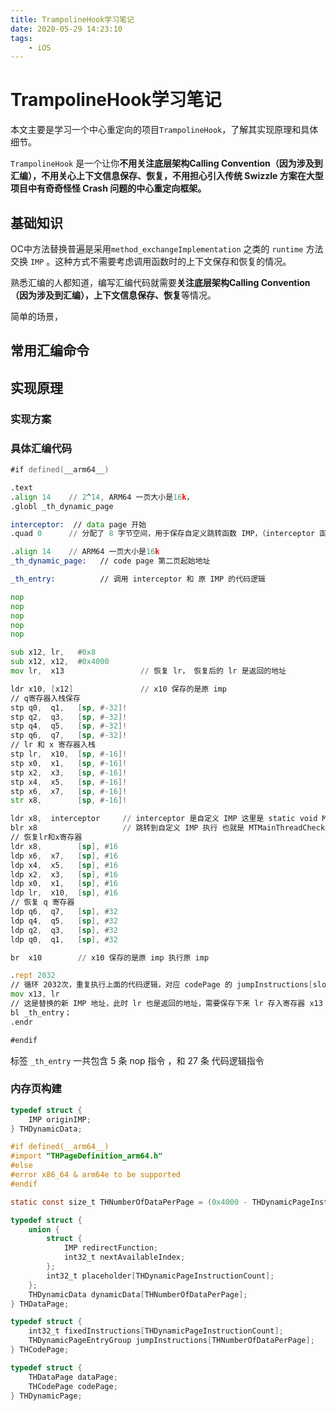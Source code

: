 ```yaml
---
title: TrampolineHook学习笔记
date: 2020-05-29 14:23:10
tags:
	- iOS
---
```


# TrampolineHook学习笔记

本文主要是学习一个中心重定向的项目`TrampolineHook`，了解其实现原理和具体细节。

 `TrampolineHook` 是一个让你**不用关注底层架构Calling Convention（因为涉及到汇编），不用关心上下文信息保存、恢复，不用担心引入传统 Swizzle 方案在大型项目中有奇奇怪怪 Crash 问题的中心重定向框架。**

## 基础知识

OC中方法替换普遍是采用`method_exchangeImplementation` 之类的 `runtime` 方法交换 `IMP` 。这种方式不需要考虑调用函数时的上下文保存和恢复的情况。

熟悉汇编的人都知道，编写汇编代码就需要**关注底层架构Calling Convention（因为涉及到汇编），上下文信息保存、恢复**等情况。

简单的场景，

## 常用汇编命令



## 实现原理

### 实现方案



### 具体汇编代码

```asm
#if defined(__arm64__)

.text
.align 14    // 2^14, ARM64 一页大小是16k，
.globl _th_dynamic_page

interceptor:  // data page 开始
.quad 0      // 分配了 8 字节空间，用于保存自定义跳转函数 IMP，（interceptor 函数）

.align 14    // ARM64 一页大小是16k
_th_dynamic_page:   // code page 第二页起始地址

_th_entry:          // 调用 interceptor 和 原 IMP 的代码逻辑

nop
nop
nop
nop
nop

sub x12, lr,   #0x8
sub x12, x12,  #0x4000
mov lr,  x13                 // 恢复 lr， 恢复后的 lr 是返回的地址

ldr x10, [x12]               // x10 保存的是原 imp
// q寄存器入栈保存
stp q0,  q1,   [sp, #-32]!
stp q2,  q3,   [sp, #-32]!
stp q4,  q5,   [sp, #-32]!
stp q6,  q7,   [sp, #-32]!
// lr 和 x 寄存器入栈
stp lr,  x10,  [sp, #-16]!
stp x0,  x1,   [sp, #-16]!
stp x2,  x3,   [sp, #-16]!
stp x4,  x5,   [sp, #-16]!
stp x6,  x7,   [sp, #-16]!
str x8,        [sp, #-16]!

ldr x8,  interceptor     // interceptor 是自定义 IMP 这里是 static void MTMainThreadChecker(id obj, SEL selector)
blr x8                   // 跳转到自定义 IMP 执行 也就是 MTMainThreadChecker
// 恢复lr和x寄存器
ldr x8,        [sp], #16
ldp x6,  x7,   [sp], #16
ldp x4,  x5,   [sp], #16
ldp x2,  x3,   [sp], #16
ldp x0,  x1,   [sp], #16
ldp lr,  x10,  [sp], #16
// 恢复 q 寄存器
ldp q6,  q7,   [sp], #32
ldp q4,  q5,   [sp], #32
ldp q2,  q3,   [sp], #32
ldp q0,  q1,   [sp], #32

br  x10        // x10 保存的是原 imp 执行原 imp

.rept 2032      
// 循环 2032次，重复执行上面的代码逻辑，对应 codePage 的 jumpInstructions[slot] 一个 codePage 可以支持 2032 个 IMP 替换
mov x13, lr     
// 这是替换的新 IMP 地址，此时 lr 也是返回的地址，需要保存下来 lr 存入寄存器 x13 方便 `_th_entry` 使用
bl _th_entry；
.endr

#endif

```

标签 `_th_entry` 一共包含 5 条 nop 指令 ，和 27 条 代码逻辑指令



### 内存页构建



```objective-c
typedef struct {
    IMP originIMP;
} THDynamicData;

#if defined(__arm64__)
#import "THPageDefinition_arm64.h"
#else
#error x86_64 & arm64e to be supported
#endif

static const size_t THNumberOfDataPerPage = (0x4000 - THDynamicPageInstructionCount * sizeof(int32_t)) / sizeof(THDynamicPageEntryGroup);    //THNumberOfDataPerPage 为 2032

typedef struct {
    union {
        struct {
            IMP redirectFunction;
            int32_t nextAvailableIndex;
        };
        int32_t placeholder[THDynamicPageInstructionCount];
    };
    THDynamicData dynamicData[THNumberOfDataPerPage];
} THDataPage;

typedef struct {
    int32_t fixedInstructions[THDynamicPageInstructionCount];
    THDynamicPageEntryGroup jumpInstructions[THNumberOfDataPerPage];
} THCodePage;

typedef struct {
    THDataPage dataPage;
    THCodePage codePage;
} THDynamicPage;
```







